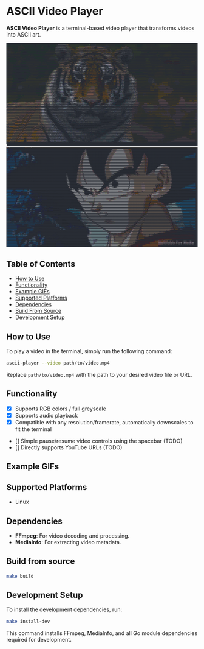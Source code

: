 # ASCII Video Player
**ASCII Video Player** is a terminal-based video player that transforms videos into ASCII art.

![ASCII Video Player Demo 1](docs/images/lion.png)
![ASCII Video Player Demo 2](docs/images/goku.png)

## Table of Contents

- [How to Use](#how-to-use)
- [Functionality](#functionality)
- [Example GIFs](#example-gifs)
- [Supported Platforms](#supported-platforms)
- [Dependencies](#dependencies)
- [Build From Source](#build)
- [Development Setup](#development-setup)

## How to Use <a name="how-to-use"></a>

To play a video in the terminal, simply run the following command:

```bash
ascii-player --video path/to/video.mp4
```

Replace `path/to/video.mp4` with the path to your desired video file or URL.

## Functionality <a name="functionality"></a>

- [x] Supports RGB colors / full greyscale
- [x] Supports audio playback
- [x] Compatible with any resolution/framerate, automatically downscales to fit the terminal
- [] Simple pause/resume video controls using the spacebar (TODO)
- [] Directly supports YouTube URLs (TODO)

## Example GIFs <a name="example-gifs"></a>

## Supported Platforms <a name="supported-platforms"></a>
- Linux

## Dependencies <a name="dependencies"></a>

- **FFmpeg**: For video decoding and processing.
- **MediaInfo**: For extracting video metadata.

## Build from source <a name="build-from-source"></a>
```bash
make build
```

## Development Setup <a name="development-setup"></a>

To install the development dependencies, run:

```bash
make install-dev
```

This command installs FFmpeg, MediaInfo, and all Go module dependencies required for development.
